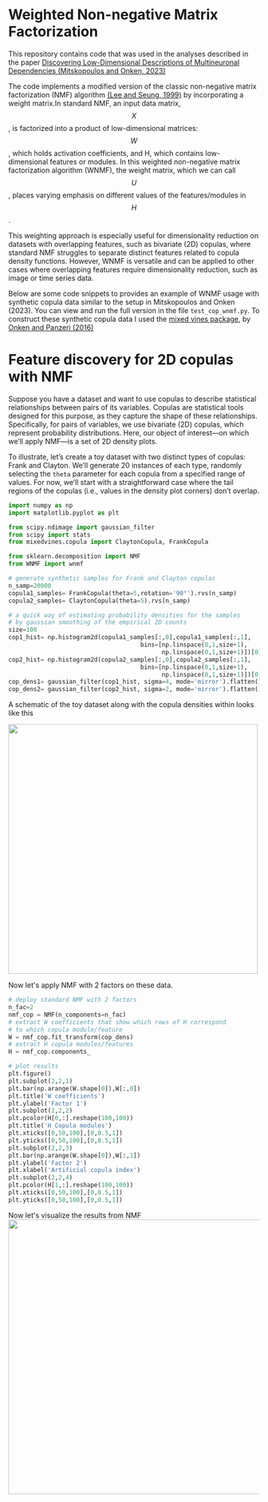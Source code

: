 # Weighted Non-negative Matrix Factorization

This repository contains code that was used in the analyses described in the paper [Discovering Low-Dimensional Descriptions of Multineuronal Dependencies (Mitskopoulos and Onken, 2023)](https://www.mdpi.com/1099-4300/25/7/1026) 

The code implements a modified version of the classic non-negative matrix factorization (NMF) algorithm [(Lee and Seung, 1999)](https://www.nature.com/articles/44565) by incorporating a weight matrix.In standard NMF, an input data matrix, $$X$$, is factorized into a product of low-dimensional matrices: $$W$$, which holds activation coefficients, and H, which contains low-dimensional features or modules. In this weighted non-negative matrix factorization algorithm (WNMF), the weight matrix, which we can call $$U$$, places varying emphasis on different values of the features/modules in $$H$$.

This weighting approach is especially useful for dimensionality reduction on datasets with overlapping features, such as bivariate (2D) copulas, where standard NMF struggles to separate distinct features related to copula density functions. However, WNMF is versatile and can be applied to other cases where overlapping features require dimensionality reduction, such as image or time series data.

Below are some code snippets to provides an example of WNMF usage with synthetic copula data similar to the setup in Mitskopoulos and Onken (2023). You can view and run the full version in the file `test_cop_wnmf.py`. To construct these synthetic copula data I used the [mixed vines package](https://github.com/asnelt/mixedvines?tab=readme-ov-file), by [Onken and Panzeri (2016)](https://proceedings.neurips.cc/paper_files/paper/2016/hash/fb89705ae6d743bf1e848c206e16a1d7-Abstract.html)


# Feature discovery for 2D copulas with NMF
Suppose you have a dataset and want to use copulas to describe statistical relationships between pairs of its variables. Copulas are statistical tools designed for this purpose, as they capture the shape of these relationships. Specifically, for pairs of variables, we use bivariate (2D) copulas, which represent probability distributions. Here, our object of interest—on which we’ll apply NMF—is a set of 2D density plots.

To illustrate, let’s create a toy dataset with two distinct types of copulas: Frank and Clayton. We’ll generate 20 instances of each type, randomly selecting the `theta` parameter for each copula from a specified range of values. For now, we’ll start with a straightforward case where the tail regions of the copulas (i.e., values in the density plot corners) don’t overlap.

```python
import numpy as np
import matplotlib.pyplot as plt

from scipy.ndimage import gaussian_filter
from scipy import stats
from mixedvines.copula import ClaytonCopula, FrankCopula

from sklearn.decomposition import NMF
from WNMF import wnmf

# generate synthetic samples for Frank and Clayton copulas
n_samp=20000
copula1_samples= FrankCopula(theta=5,rotation='90°').rvs(n_samp)
copula2_samples= ClaytonCopula(theta=5).rvs(n_samp)

# a quick way of estimating probability densities for the samples 
# by gaussian smoothing of the empirical 2D counts
size=100
cop1_hist= np.histogram2d(copula1_samples[:,0],copula1_samples[:,1],
                                     bins=[np.linspace(0,1,size+1),
                                           np.linspace(0,1,size+1)])[0]
cop2_hist= np.histogram2d(copula2_samples[:,0],copula2_samples[:,1],
                                     bins=[np.linspace(0,1,size+1),
                                           np.linspace(0,1,size+1)])[0]
cop_dens1= gaussian_filter(cop1_hist, sigma=4, mode='mirror').flatten()
cop_dens2= gaussian_filter(cop2_hist, sigma=2, mode='mirror').flatten()

```

A schematic of the toy dataset along with the copula densities within looks like this

<img src="https://github.com/user-attachments/assets/e2a90d93-a081-44d9-9333-701a7ab8714d" width="500">


Now let's apply NMF with 2 factors on these data.

```python
# deploy standard NMF with 2 factors
n_fac=2
nmf_cop = NMF(n_components=n_fac)
# extract W coefficients that show which rows of H correspond 
# to which copula module/feature
W = nmf_cop.fit_transform(cop_dens)
# extract H copula modules/features
H = nmf_cop.components_

# plot results
plt.figure()
plt.subplot(2,2,1)
plt.bar(np.arange(W.shape[0]),W[:,0])
plt.title('W coefficients')
plt.ylabel('Factor 1')
plt.subplot(2,2,2)
plt.pcolor(H[0,:].reshape(100,100))
plt.title('H Copula modules')
plt.xticks([0,50,100],[0,0.5,1])
plt.yticks([0,50,100],[0,0.5,1])
plt.subplot(2,2,3)
plt.bar(np.arange(W.shape[0]),W[:,1])
plt.ylabel('Factor 2')
plt.xlabel('Artificial copula index')
plt.subplot(2,2,4)
plt.pcolor(H[1,:].reshape(100,100))
plt.xticks([0,50,100],[0,0.5,1])
plt.yticks([0,50,100],[0,0.5,1])

````

Now let's visualize the results from NMF
<img src="https://github.com/user-attachments/assets/109682db-f351-4577-964d-0de071d13491" width="550">
